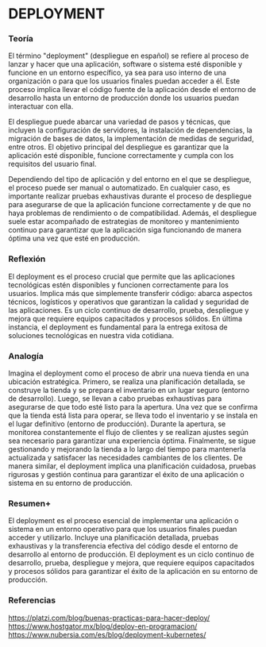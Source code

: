 # DEPLOYMENT

### Teoría
El término "deployment" (despliegue en español) se refiere al proceso de lanzar y hacer que una aplicación, software o sistema esté disponible y funcione en un entorno específico, ya sea para uso interno de una organización o para que los usuarios finales puedan acceder a él. Este proceso implica llevar el código fuente de la aplicación desde el entorno de desarrollo hasta un entorno de producción donde los usuarios puedan interactuar con ella.

El despliegue puede abarcar una variedad de pasos y técnicas, que incluyen la configuración de servidores, la instalación de dependencias, la migración de bases de datos, la implementación de medidas de seguridad, entre otros. El objetivo principal del despliegue es garantizar que la aplicación esté disponible, funcione correctamente y cumpla con los requisitos del usuario final.

Dependiendo del tipo de aplicación y del entorno en el que se despliegue, el proceso puede ser manual o automatizado. En cualquier caso, es importante realizar pruebas exhaustivas durante el proceso de despliegue para asegurarse de que la aplicación funcione correctamente y de que no haya problemas de rendimiento o de compatibilidad. Además, el despliegue suele estar acompañado de estrategias de monitoreo y mantenimiento continuo para garantizar que la aplicación siga funcionando de manera óptima una vez que esté en producción.

### Reflexión
El deployment es el proceso crucial que permite que las aplicaciones tecnológicas estén disponibles y funcionen correctamente para los usuarios. Implica más que simplemente transferir código: abarca aspectos técnicos, logísticos y operativos que garantizan la calidad y seguridad de las aplicaciones. Es un ciclo continuo de desarrollo, prueba, despliegue y mejora que requiere equipos capacitados y procesos sólidos. En última instancia, el deployment es fundamental para la entrega exitosa de soluciones tecnológicas en nuestra vida cotidiana.

### Analogía
Imagina el deployment como el proceso de abrir una nueva tienda en una ubicación estratégica. Primero, se realiza una planificación detallada, se construye la tienda y se prepara el inventario en un lugar seguro (entorno de desarrollo). Luego, se llevan a cabo pruebas exhaustivas para asegurarse de que todo esté listo para la apertura. Una vez que se confirma que la tienda está lista para operar, se lleva todo el inventario y se instala en el lugar definitivo (entorno de producción). Durante la apertura, se monitorea constantemente el flujo de clientes y se realizan ajustes según sea necesario para garantizar una experiencia óptima. Finalmente, se sigue gestionando y mejorando la tienda a lo largo del tiempo para mantenerla actualizada y satisfacer las necesidades cambiantes de los clientes. De manera similar, el deployment implica una planificación cuidadosa, pruebas rigurosas y gestión continua para garantizar el éxito de una aplicación o sistema en su entorno de producción.

### Resumen+
El deployment es el proceso esencial de implementar una aplicación o sistema en un entorno operativo para que los usuarios finales puedan acceder y utilizarlo. Incluye una planificación detallada, pruebas exhaustivas y la transferencia efectiva del código desde el entorno de desarrollo al entorno de producción. El deployment es un ciclo continuo de desarrollo, prueba, despliegue y mejora, que requiere equipos capacitados y procesos sólidos para garantizar el éxito de la aplicación en su entorno de producción.

### Referencias 
https://platzi.com/blog/buenas-practicas-para-hacer-deploy/
https://www.hostgator.mx/blog/deploy-en-programacion/
https://www.nubersia.com/es/blog/deployment-kubernetes/